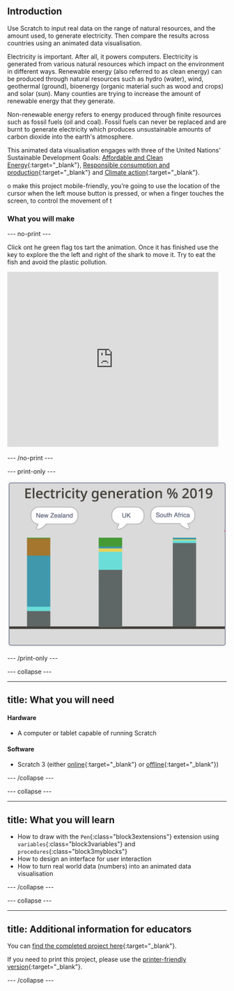 ## Introduction

Use Scratch to input real data on the range of natural resources, and the amount used, to generate electricity. Then compare the results across countries using an animated data visualisation. 

Electricity is important. After all, it powers computers. Electricity is generated from various natural resources which impact on the environment in different ways. Renewable energy (also referred to as clean energy) can be produced through natural resources such as hydro (water), wind, geothermal (ground), bioenergy (organic material such as wood and crops) and solar (sun). Many counties are trying to increase the amount of renewable energy that they generate.

Non-renewable energy refers to energy produced through finite resources such as fossil fuels (oil and coal). Fossil fuels can never be replaced and are burnt to generate electricity which produces unsustainable amounts of carbon dioxide into the earth's atmosphere. 

This animated data visualisation engages with three of the United Nations' Sustainable Development Goals: [Affordable and Clean Energy](https://www.undp.org/content/undp/en/home/sustainable-development-goals/goal-7-affordable-and-clean-energy.html){:target="_blank"}, [Responsible consumption and production](https://www.undp.org/content/undp/en/home/sustainable-development-goals/goal-12-responsible-consumption-and-production.html){:target="\_blank"} and [Climate action](https://www.undp.org/content/undp/en/home/sustainable-development-goals/goal-13-climate-action.html){:target="_blank"}. 

o make this project mobile-friendly, you’re going to use the location of the cursor when the left mouse button is pressed, or when a finger touches the screen, to control the movement of t

### What you will make

--- no-print ---

Click ont he green flag tos tart the animation. Once it has finished use the key to explore the the left and right of the shark to move it. Try to eat the fish and avoid the plastic pollution.

<div class="scratch-preview">
<iframe src="https://scratch.mit.edu/projects/426082053/embed" allowtransparency="true" width="485" height="402" frameborder="0" scrolling="no" allowfullscreen></iframe>
</div>

--- /no-print ---

--- print-only ---

![Complete project](images/complete.png)

--- /print-only ---

--- collapse ---

---
title: What you will need
---
#### Hardware

+ A computer or tablet capable of running Scratch

#### Software

+ Scratch 3 (either [online](https://scratch.mit.edu/){:target="_blank"} or [offline](https://scratch.mit.edu/download){:target="_blank"})

--- /collapse ---

--- collapse ---

---
title: What you will learn
---

+ How to draw with the `Pen`{:class="block3extensions"} extension using `variables`{:class="block3variables"} and `procedures`{:class="block3myblocks"}
+ How to design an interface for user interaction
+ How to turn real world data (numbers) into an animated data visualisation

--- /collapse ---

--- collapse ---

---
title: Additional information for educators
---

You can [find the completed project here](http://rpf.io/p/en/energy-generation){:target="_blank"}.

If you need to print this project, please use the [printer-friendly version](https://projects.raspberrypi.org/en/projects/energy-generation/print){:target="_blank"}.

--- /collapse ---
